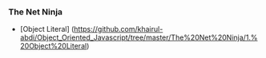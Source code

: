 ### The Net Ninja
* [Object Literal] (https://github.com/khairul-abdi/Object_Oriented_Javascript/tree/master/The%20Net%20Ninja/1.%20Object%20Literal)
